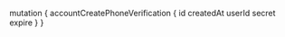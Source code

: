 mutation {
    accountCreatePhoneVerification {
        id
        createdAt
        userId
        secret
        expire
    }
}